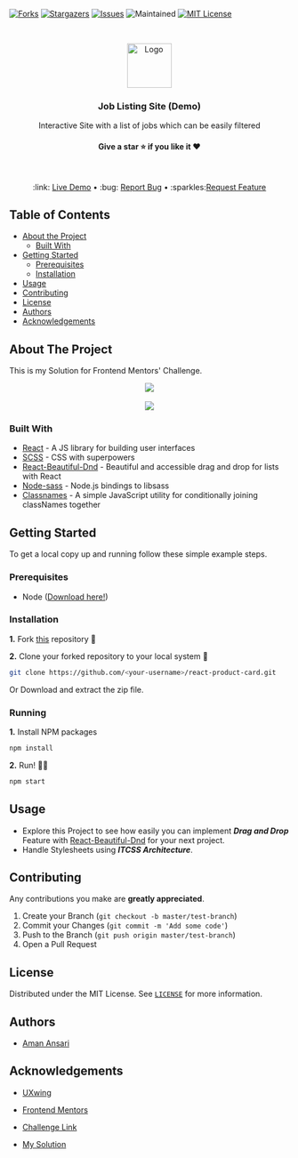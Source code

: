 [![Forks][forks-shield]][forks-url]
[![Stargazers][stars-shield]][stars-url]
[![Issues][issues-shield]][issues-url]
![Maintained](https://img.shields.io/maintenance/yes/2020)
[![MIT License][license-shield]][license-url]

<!-- PROJECT LOGO -->
<br />
<p align="center">
  <a href="https://job-listing-page.now.sh">
    <img src="Readme/logo.png" alt="Logo" width="80" height="80">
  </a>

  <h3 align="center">Job Listing Site (Demo)</h3>

  <p align="center">
  Interactive Site with a list of jobs which can be easily filtered
    <br />
    <h4 align="center">Give a star ⭐ if you like it ❤  </h4>
    <br/>
    <p align="center"> 
    :link: <a href="https://job-listing-page.now.sh">  Live Demo</a>
    &#8226; 
   :bug: <a href="https://github.com/aman-atg/ Job-Listing-Demo-Site/issues">Report Bug</a>
    &#8226; 
    :sparkles:<a href="https://github.com/aman-atg/Job-Listing-Demo/issues">Request Feature</a></p>
     
  </p>
</p>

<!-- TABLE OF CONTENTS -->

## Table of Contents

- [About the Project](#about-the-project)
  - [Built With](#built-with)
- [Getting Started](#getting-started)
  - [Prerequisites](#prerequisites)
  - [Installation](#installation)
- [Usage](#usage)
- [Contributing](#contributing)
- [License](#license)
- [Authors](#authors)
- [Acknowledgements](#acknowledgements)

<!-- ABOUT THE PROJECT -->

## About The Project

This is my Solution for Frontend Mentors' Challenge.

<p align="center">

 <img  src="./Readme/github-preview-0.gif"> 
<br >
<br/>
<img src="./Readme/github-preview-1.gif"/>

</p>

### Built With

- [React](https://reactjs.com) - A JS library for building user interfaces
- [SCSS](https://sass-lang.com) - CSS with superpowers
- [React-Beautiful-Dnd](https://github.com/atlassian/react-beautiful-dnd) - Beautiful and accessible drag and drop for lists with React
- [Node-sass](https://github.com/sass/node-sass) - Node.js bindings to libsass
- [Classnames](https://www.npmjs.com/package/classnames) - A simple JavaScript utility for conditionally joining classNames together

<!-- GETTING STARTED -->

## Getting Started

To get a local copy up and running follow these simple example steps.

### Prerequisites

- Node ([Download here!](https://nodejs.org/en/download))

### Installation

**1.** Fork [this](https://github.com/aman-atg/react-product-card) repository :fork_and_knife:

**2.** Clone your forked repository to your local system :busts_in_silhouette:

```sh
git clone https://github.com/<your-username>/react-product-card.git
```

Or Download and extract the zip file.

### Running

**1.** Install NPM packages

```sh
npm install
```

**2.** Run! :running_man:

```sh
npm start
```

<!-- USAGE EXAMPLES -->

## Usage

- Explore this Project to see how easily you can implement **_Drag and Drop_** Feature with [React-Beautiful-Dnd](https://github.com/atlassian/react-beautiful-dnd) for your next project.
- Handle Stylesheets using **_ITCSS Architecture_**.

<!-- CONTRIBUTING -->

## Contributing

Any contributions you make are **greatly appreciated**.

1. Create your Branch (`git checkout -b master/test-branch`)
2. Commit your Changes (`git commit -m 'Add some code'`)
3. Push to the Branch (`git push origin master/test-branch`)
4. Open a Pull Request

<!-- LICENSE -->

## License

Distributed under the MIT License. See [`LICENSE`][license-url] for more information.

<!-- CONTACT -->

## Authors

- [Aman Ansari](https://github.com/aman-atg)

<!-- ACKNOWLEDGEMENTS -->

## Acknowledgements

- [UXwing](https://uxwing.com)
- [Frontend Mentors](http://frontendmentor.io)
- [Challenge Link](https://www.frontendmentor.io/challenges/job-listings-with-filtering-ivstIPCt)
- [My Solution](https://www.frontendmentor.io/solutions/animated-job-listing-site-with-drag-and-drop-react-scss-lCamCeYXR)

  <!-- MARKDOWN LINKS & IMAGES -->

[forks-shield]: https://img.shields.io/github/forks/aman-atg/Job-Listing-Demo-Site.svg?style=flat-square
[forks-url]: https://github.com/aman-atg/Job-Listing-Demo-Site/network/members
[stars-shield]: https://img.shields.io/github/stars/aman-atg/Job-Listing-Demo-Site.svg?style=flat-square
[stars-url]: https://github.com/aman-atg/Job-Listing-Demo-Site/stargazers
[issues-shield]: https://img.shields.io/github/issues/aman-atg/Job-Listing-Demo-Site.svg?style=flat-square
[issues-url]: https://github.com/aman-atg/Job-Listing-Demo-Site/issues
[license-shield]: https://img.shields.io/github/license/aman-atg/Job-Listing-Demo-Site.svg?style=flat-square
[license-url]: https://github.com/aman-atg/Job-Listing-Site/blob/master/LICENSE
